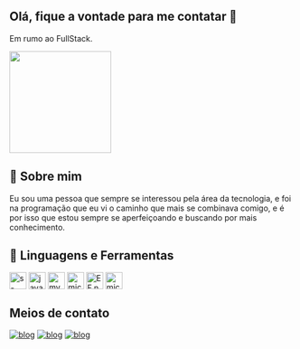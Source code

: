 ## Olá, fique a vontade para me contatar 👋
Em rumo ao FullStack.

<img height="180em" src="https://github-readme-stats.vercel.app/api?username=ViniciusR224&show_icons=true&theme=dracula&include_all_commits=true&count_private=true"/>

## 🚀 Sobre mim
Eu sou uma pessoa que sempre se interessou pela área da tecnologia, e foi na programação que eu vi o caminho que mais se combinava comigo, e é por isso que estou sempre se aperfeiçoando e buscando por mais conhecimento.

## 🧰 Linguagens e Ferramentas
<div style="display: inline_block">
<img align="center"alt="s-sharp"src="https://uxwing.com/wp-content/themes/uxwing/download/brands-and-social-media/c-sharp-programming-language-icon.png"height="30">
<img align="center"alt="javascript"src="https://cdn-icons-png.flaticon.com/512/5968/5968292.png"height="30">
<img align="center"alt="my_sql"src="https://d1.awsstatic.com/asset-repository/products/amazon-rds/1024px-MySQL.ff87215b43fd7292af172e2a5d9b844217262571.png"height="30">
<img align="center"alt="mic.net"src="https://seeklogo.com/images/M/microsoft-net-framework-logo-B9BA1A3DA1-seeklogo.com.png"height="30">
<img align="center"alt="EF.net"src="https://miro.medium.com/max/591/1*4HIU0YdDkj0dmGySVC5D_g.png"height="30">
<img align="center"alt="mic.net"src="https://www.mundodocker.com.br/wp-content/uploads/2015/06/docker_facebook_share.png"height="30">
</div>

## Meios de contato
[![blog](https://img.shields.io/badge/LinkedIn-0077B5?style=for-the-badge&logo=linkedin&logoColor=white)](https://www.linkedin.com/in/vinicius-roberto-b7a009243/)
[![blog](https://img.shields.io/badge/Instagram-E4405F?style=for-the-badge&logo=instagram&logoColor=white)](https://www.instagram.com/vin_rob1/)
[![blog](https://img.shields.io/badge/Gmail-D14836?style=for-the-badge&logo=gmail&logoColor=white)](mailto:vinicius.roberto28@gmail.com.com)
